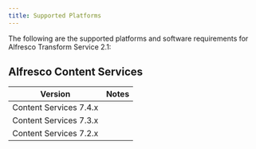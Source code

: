 ```yaml
---
title: Supported Platforms
---
```


The following are the supported platforms and software requirements for Alfresco Transform Service 2.1:

## Alfresco Content Services

|Version|Notes|
|-------|-----|
|Content Services 7.4.x||
|Content Services 7.3.x||
|Content Services 7.2.x||
